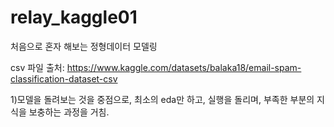 # relay_kaggle01
처음으로 혼자 해보는 정형데이터 모델링

csv 파일 출처: https://www.kaggle.com/datasets/balaka18/email-spam-classification-dataset-csv

1)모델을 돌려보는 것을 중점으로, 최소의 eda만 하고, 실행을 돌리며, 부족한 부분의 지식을 보충하는 과정을 거침.
